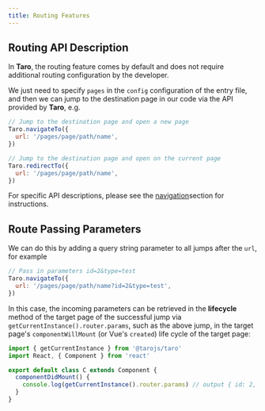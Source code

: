 ```yaml
---
title: Routing Features
---
```


## Routing API Description

In **Taro**, the routing feature comes by default and does not require additional routing configuration by the developer.

We just need to specify `pages` in the `config` configuration of the entry file, and then we can jump to the destination page in our code via the API provided by **Taro**, e.g.

```jsx
// Jump to the destination page and open a new page
Taro.navigateTo({
  url: '/pages/page/path/name',
})

// Jump to the destination page and open on the current page
Taro.redirectTo({
  url: '/pages/page/path/name',
})
```

For specific API descriptions, please see the [navigation](./apis/route/navigateTo)section for instructions.

## Route Passing Parameters

We can do this by adding a query string parameter to all jumps after the `url`, for example

```jsx
// Pass in parameters id=2&type=test
Taro.navigateTo({
  url: '/pages/page/path/name?id=2&type=test',
})
```

In this case, the incoming parameters can be retrieved in the **lifecycle** method of the target page of the successful jump via `getCurrentInstance().router.params`, such as the above jump, in the target page's `componentWillMount` (or Vue's `created`) life cycle of the target page:

```jsx
import { getCurrentInstance } from '@tarojs/taro'
import React, { Component } from 'react'

export default class C extends Component {
  componentDidMount() {
    console.log(getCurrentInstance().router.params) // output { id: 2, type: 'test' }
  }
}
```
